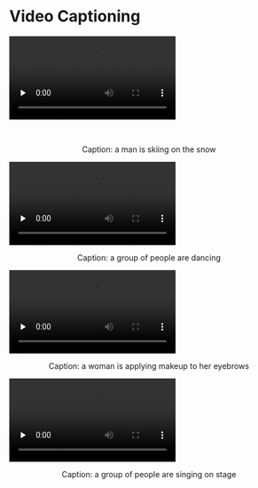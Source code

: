 # Video Captioning 

<video id="video" controls="" preload="none" poster="">       <source id="mp4" src="videos/msrvtt/video8105.mp4" type="video/mp4">       </video>

  <center>Caption:  a man is skiing on the snow</center> 

<video id="video" controls="" preload="none" poster="">       <source id="mp4" src="videos/msrvtt/video9462.mp4" type="video/mp4">       </video>

<center> Caption: a group of people are dancing </center>

<video id="video" controls="" preload="none" poster="">       <source id="mp4" src="videos/msrvtt/video9818.mp4" type="video/mp4">       </video>

<center> Caption: a woman is applying makeup to her eyebrows</center>

<video id="video" controls="" preload="none" poster="">       <source id="mp4" src="videos/msrvtt/video9149.mp4" type="video/mp4">       </video>

<center> Caption: a group of people are singing on stage </center>

